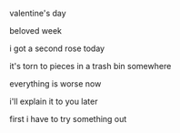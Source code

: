 valentine's day


beloved week


i got a second rose today


it's torn to pieces in a trash bin somewhere


everything is worse now


i'll explain it to you later


first i have to try something out 
